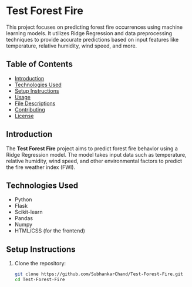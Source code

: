 # Test Forest Fire

This project focuses on predicting forest fire occurrences using machine learning models. It utilizes Ridge Regression and data preprocessing techniques to provide accurate predictions based on input features like temperature, relative humidity, wind speed, and more.

## Table of Contents
- [Introduction](#introduction)
- [Technologies Used](#technologies-used)
- [Setup Instructions](#setup-instructions)
- [Usage](#usage)
- [File Descriptions](#file-descriptions)
- [Contributing](#contributing)
- [License](#license)

## Introduction
The **Test Forest Fire** project aims to predict forest fire behavior using a Ridge Regression model. The model takes input data such as temperature, relative humidity, wind speed, and other environmental factors to predict the fire weather index (FWI).

## Technologies Used
- Python
- Flask
- Scikit-learn
- Pandas
- Numpy
- HTML/CSS (for the frontend)

## Setup Instructions
1. Clone the repository:
   ```bash
   git clone https://github.com/SubhankarChand/Test-Forest-Fire.git
   cd Test-Forest-Fire

